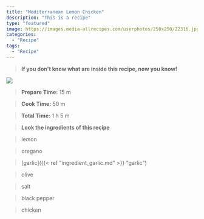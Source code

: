 ```yaml
---
title: "Mediterranean Lemon Chicken"
description: "This is a recipe"
type: "featured"
image: https://images.media-allrecipes.com/userphotos/250x250/22316.jpg
categories: 
  - "Recipe"
tags: 
  - "Recipe"
---
```



>**If you don't know what are inside this recipe, now you know!**

![](../images/Recipes-Banner.jpg)
> **Prepare Time:** 15 m


> **Cook Time:** 50 m


> **Total Time:** 1 h 5 m

> **Look the ingredients of this recipe**

> lemon

> oregano

> [garlic]({{< ref "ingredient_garlic.md" >}} "garlic")

> olive

> salt

> black pepper

> chicken

